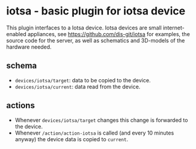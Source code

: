 # iotsa - basic plugin for iotsa device

This plugin interfaces to a Iotsa device. 
Iotsa devices are small internet-enabled appliances, see  <https://github.com/dis-git/iotsa> for examples, the source code for the server, as well as schematics and 3D-models of the hardware needed.

## schema
* `devices/iotsa/target`: data to be copied to the device.
* `devices/iotsa/current`: data read from the device.

## actions

* Whenever `devices/iotsa/target` changes this change is forwarded to the device.
* Whenever `/action/action-iotsa` is called (and every 10 minutes anyway) the device data is copied to `current`.
